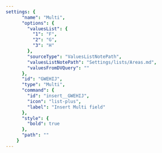 ```yaml
---
settings: {
      "name": "Multi",
      "options": {
        "valuesList": {
          "1": "F",
          "2": "G",
          "3": "H"
        },
        "sourceType": "ValuesListNotePath",
        "valuesListNotePath": "Settings/lists/Areas.md",
        "valuesFromDVQuery": ""
      },
      "id": "GWEHIJ",
      "type": "Multi",
      "command": {
        "id": "insert__GWEHIJ",
        "icon": "list-plus",
        "label": "Insert Multi field"
      },
      "style": {
        "bold": true
      },
      "path": ""
    }
---
```

